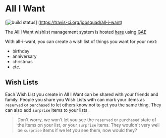 # All I Want
[![build status](https://travis-ci.org/jobsquad/all-i-want.svg?branch=master)]
(https://travis-ci.org/jobsquad/all-i-want)


The All I Want wishlist management system is hosted
[here](http://all-i-want.appspot.com) using [GAE](http://appengine.google.com)

With all-i-want, you can create a wish list of things you want for your next:
 * birthday
 * anniversary
 * christmas
 * etc.

## Wish Lists

Each Wish List you create in All I Want can be shared with your friends and
family. People you share you Wish Lists with can mark your items as
`reserved` or `purchased` to let others know not to get you the same thing.
They can also add `surprise` items to your lists.

> Don't worry, we won't let you see the `reserved` or `purchased` state of
> the items on your list, or your `surprise` items. They wouldn't very well
> be `surprise` items if we let you see them, now would they?
